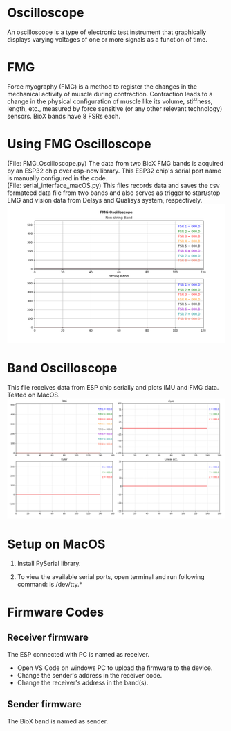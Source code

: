 # Oscilloscope 
An oscilloscope is a type of electronic test instrument that graphically displays varying voltages of one or more signals as a function of time.

# FMG
Force myography (FMG) is a method to register the changes in the mechanical activity of muscle during contraction. Contraction leads to a change in the physical configuration of muscle like its volume, stiffness, length, etc., measured by force sensitive (or any other relevant technology) sensors. BioX bands have 8 FSRs each.

# Using FMG Oscilloscope
(File: FMG_Oscilloscope.py) The data from two BioX FMG bands is acquired by an ESP32 chip over esp-now library. This ESP32 chip's serial port name is manually configured in the code. <br>
(File: serial_interface_macOS.py) This files records data and saves the csv formateed data file from two bands and also serves as trigger to start/stop EMG and vision data from Delsys and Qualisys system, respectively.
![Logo](images/fmg_oscilloscope.png)

# Band Oscilloscope
This file receives data from ESP chip serially and plots IMU and FMG data. Tested on MacOS.
![Logo](images/BioX_Band_Oscilloscope.png)

# Setup on MacOS
1. Install PySerial library.

2. To view the available serial ports, open terminal and run following command:
ls /dev/tty.*

# Firmware Codes
## Receiver firmware
The ESP connected with PC is named as receiver.
- Open VS Code on windows PC to upload the firmware to the device.
- Change the sender's address in the receiver code.
- Change the receiver's address in the band(s).

## Sender firmware
The BioX band is named as sender.
